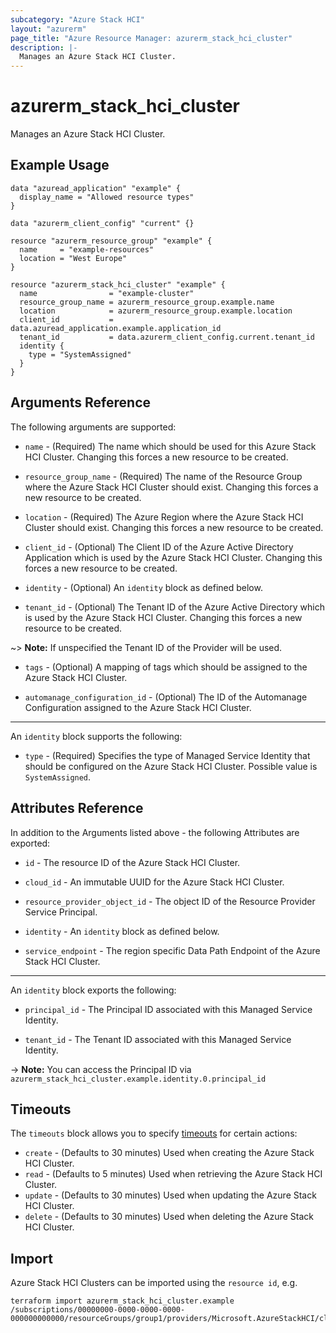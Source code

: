 ```yaml
---
subcategory: "Azure Stack HCI"
layout: "azurerm"
page_title: "Azure Resource Manager: azurerm_stack_hci_cluster"
description: |-
  Manages an Azure Stack HCI Cluster.
---
```


# azurerm_stack_hci_cluster

Manages an Azure Stack HCI Cluster.

## Example Usage

```hcl
data "azuread_application" "example" {
  display_name = "Allowed resource types"
}

data "azurerm_client_config" "current" {}

resource "azurerm_resource_group" "example" {
  name     = "example-resources"
  location = "West Europe"
}

resource "azurerm_stack_hci_cluster" "example" {
  name                = "example-cluster"
  resource_group_name = azurerm_resource_group.example.name
  location            = azurerm_resource_group.example.location
  client_id           = data.azuread_application.example.application_id
  tenant_id           = data.azurerm_client_config.current.tenant_id
  identity {
    type = "SystemAssigned"
  }
}
```

## Arguments Reference

The following arguments are supported:

* `name` - (Required) The name which should be used for this Azure Stack HCI Cluster. Changing this forces a new resource to be created.

* `resource_group_name` - (Required) The name of the Resource Group where the Azure Stack HCI Cluster should exist. Changing this forces a new resource to be created.

* `location` - (Required) The Azure Region where the Azure Stack HCI Cluster should exist. Changing this forces a new resource to be created.

* `client_id` - (Optional) The Client ID of the Azure Active Directory Application which is used by the Azure Stack HCI Cluster. Changing this forces a new resource to be created.

* `identity` - (Optional) An `identity` block as defined below.

* `tenant_id` - (Optional) The Tenant ID of the Azure Active Directory which is used by the Azure Stack HCI Cluster. Changing this forces a new resource to be created.

~> **Note:** If unspecified the Tenant ID of the Provider will be used.

* `tags` - (Optional) A mapping of tags which should be assigned to the Azure Stack HCI Cluster.

* `automanage_configuration_id` - (Optional) The ID of the Automanage Configuration assigned to the Azure Stack HCI Cluster.

---

An `identity` block supports the following:

* `type` - (Required) Specifies the type of Managed Service Identity that should be configured on the Azure Stack HCI Cluster. Possible value is `SystemAssigned`.

## Attributes Reference

In addition to the Arguments listed above - the following Attributes are exported:

* `id` - The resource ID of the Azure Stack HCI Cluster.

* `cloud_id` - An immutable UUID for the Azure Stack HCI Cluster.

* `resource_provider_object_id` - The object ID of the Resource Provider Service Principal.

* `identity` - An `identity` block as defined below.

* `service_endpoint` - The region specific Data Path Endpoint of the Azure Stack HCI Cluster.

---

An `identity` block exports the following:

* `principal_id` - The Principal ID associated with this Managed Service Identity.

* `tenant_id` - The Tenant ID associated with this Managed Service Identity.

-> **Note:** You can access the Principal ID via `azurerm_stack_hci_cluster.example.identity.0.principal_id`

## Timeouts

The `timeouts` block allows you to specify [timeouts](https://www.terraform.io/language/resources/syntax#operation-timeouts) for certain actions:

* `create` - (Defaults to 30 minutes) Used when creating the Azure Stack HCI Cluster.
* `read` - (Defaults to 5 minutes) Used when retrieving the Azure Stack HCI Cluster.
* `update` - (Defaults to 30 minutes) Used when updating the Azure Stack HCI Cluster.
* `delete` - (Defaults to 30 minutes) Used when deleting the Azure Stack HCI Cluster.

## Import

Azure Stack HCI Clusters can be imported using the `resource id`, e.g.

```shell
terraform import azurerm_stack_hci_cluster.example /subscriptions/00000000-0000-0000-0000-000000000000/resourceGroups/group1/providers/Microsoft.AzureStackHCI/clusters/cluster1
```
